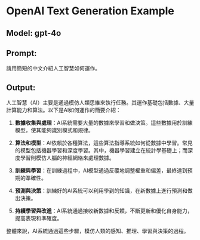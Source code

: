 # OpenAI Text Generation Example

## Model: gpt-4o

## Prompt:
請用簡短的中文介紹人工智慧如何運作。

## Output:
人工智慧（AI）主要是通過模仿人類思維來執行任務。其運作基礎包括數據、大量計算能力和算法。以下是AI如何運作的簡要介紹：

1. **數據收集與處理**：AI系統需要大量的數據來學習和做決策。這些數據用於訓練模型，使其能夠識別模式和規律。

2. **算法和模型**：AI依賴於各種算法，這些算法指導系統如何從數據中學習。常見的模型包括機器學習和深度學習。其中，機器學習建立在統計學基礎上；而深度學習則模仿人腦的神經網絡來處理數據。

3. **訓練與學習**：在訓練過程中，AI模型通過反覆地調整權重和偏差，最終達到預期的準確性。

4. **預測與決策**：訓練好的AI系統可以利用學到的知識，在新數據上進行預測和做出決策。

5. **持續學習與改進**：AI系統通過接收新數據和反饋，不斷更新和優化自身能力，提高表現和準確度。

整體來說，AI系統通過這些步驟，模仿人類的感知、推理、學習與決策的過程。
